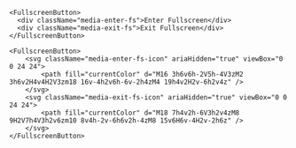 <script>
import Docs from '../_Docs.md';
</script>

<Docs>

```jsx:copy:slot=usage
<FullscreenButton>
  <div className="media-enter-fs">Enter Fullscreen</div>
  <div className="media-exit-fs">Exit Fullscreen</div>
</FullscreenButton>
```

```jsx:copy:slot=styling
<FullscreenButton>
	<svg className="media-enter-fs-icon" ariaHidden="true" viewBox="0 0 24 24">
		<path fill="currentColor" d="M16 3h6v6h-2V5h-4V3zM2 3h6v2H4v4H2V3zm18 16v-4h2v6h-6v-2h4zM4 19h4v2H2v-6h2v4z" />
	</svg>
	<svg className="media-exit-fs-icon" ariaHidden="true" viewBox="0 0 24 24">
		<path fill="currentColor" d="M18 7h4v2h-6V3h2v4zM8 9H2V7h4V3h2v6zm10 8v4h-2v-6h6v2h-4zM8 15v6H6v-4H2v-2h6z" />
	</svg>
</FullscreenButton>
```

</Docs>
